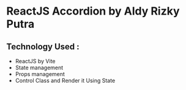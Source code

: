 # ReactJS Accordion by Aldy Rizky Putra

## Technology Used :

- ReactJS by Vite
- State management
- Props management
- Control Class and Render it Using State
